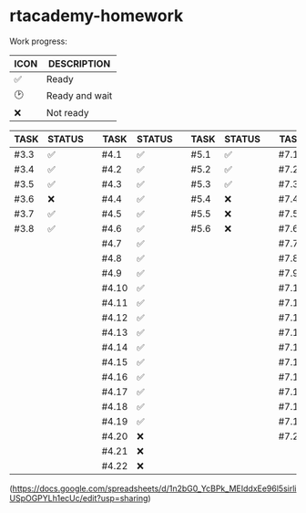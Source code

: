# rtacademy-homework

Work progress:

| ICON | DESCRIPTION |
| ------ | ------ |
| ✅ | Ready |
| 🕑 | Ready and wait |
| ❌ | Not ready |


| TASK   | STATUS |        | TASK   | STATUS |        | TASK   | STATUS |        | TASK   | STATUS |
| ------ | ------ | ------ | ------ | ------ | ------ | ------ | ------ | ------ | ------ | ------ |
| #3.3   | ✅    |        | #4.1    | ✅    |        | #5.1   | ✅     |        | #7.1   | ✅    |
| #3.4   | ✅    |        | #4.2    | ✅    |        | #5.2   | ✅     |        | #7.2   | ✅    |
| #3.5   | ✅    |        | #4.3    | ✅    |        | #5.3   | ✅     |        | #7.3   | ✅    |
| #3.6   | ❌    |        | #4.4    | ✅    |        | #5.4   | ❌     |        | #7.4   | ✅    |
| #3.7   | ✅    |        | #4.5    | ✅    |        | #5.5   | ❌     |        | #7.5   | ✅    |
| #3.8   | ✅    |        | #4.6    | ✅    |        | #5.6   | ❌     |        | #7.6   | ✅    |
|        |        |        | #4.7   | ✅     |        |        |        |        | #7.7   | ✅    |
|        |        |        | #4.8   | ✅     |        |        |        |        | #7.8   | ❌    |
|        |        |        | #4.9   | ✅     |        |        |        |        | #7.9   | ❌    |
|        |        |        | #4.10  | ✅     |        |        |        |        | #7.10  | ❌    |
|        |        |        | #4.11  | ✅     |        |        |        |        | #7.11  | ✅    |
|        |        |        | #4.12  | ✅     |        |        |        |        | #7.12  | ❌    |
|        |        |        | #4.13  | ✅     |        |        |        |        | #7.13  | ❌    |
|        |        |        | #4.14  | ✅     |        |        |        |        | #7.14  | ❌    |
|        |        |        | #4.15  | ✅     |        |        |        |        | #7.15  | ❌    |
|        |        |        | #4.16  | ✅     |        |        |        |        | #7.16  | ❌    |
|        |        |        | #4.17  | ✅     |        |        |        |        | #7.17  | ❌    |
|        |        |        | #4.18  | ✅     |        |        |        |        | #7.18  | ❌    |
|        |        |        | #4.19  | ✅     |        |        |        |        | #7.19  | ❌    |
|        |        |        | #4.20  | ❌     |        |        |        |        | #7.20  | ❌    |
|        |        |        | #4.21  | ❌     |        |        |        |        |        |        |
|        |        |        | #4.22  | ❌     |        |        |        |        |        |        |

(https://docs.google.com/spreadsheets/d/1n2bG0_YcBPk_MEIddxEe96l5sirliUSpOGPYLh1ecUc/edit?usp=sharing)